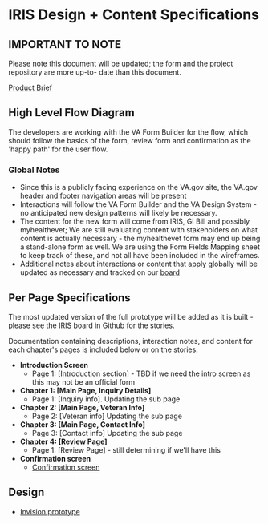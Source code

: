# IRIS Design + Content Specifications 


## IMPORTANT TO NOTE
Please note this document will be updated; the form and the project repository are more up-to- date than this document.


[Product Brief](https://github.com/department-of-veterans-affairs/va.gov-team/blob/master/products/iris/IRIS-product-brief.md)

## High Level Flow Diagram
 
The developers are working with the VA Form Builder for the flow, which should follow the basics of the form, review form and confirmation as the 'happy path' for the user flow.

### Global Notes

- Since this is a publicly facing experience on the VA.gov site, the VA.gov header and footer navigation areas will be present
- Interactions will follow the VA Form Builder and the VA Design System - no anticipated new design patterns will likely be necessary.
- The content for the new form will come from IRIS, GI Bill and possibly myhealthevet; We are still evaluating content with stakeholders on what content is actually necessary - the myhealthevet form may end up being a stand-alone form as well.  We are using the Form Fields Mapping sheet to keep track of these, and not all have been included in the wireframes.
- Additional notes about interactions or content that apply globally will be updated as necessary and tracked on our [board](https://app.zenhub.com/workspaces/orchidiris-5f29c3a0250c8f001f1397ac/board?repos=285091133
)


## Per Page Specifications
The most updated version of the full prototype will be added as it is built - please see the IRIS board in Github for the stories.

Documentation containing descriptions, interaction notes, and content for each chapter's pages is included below or on the stories.

- **Introduction Screen**
   - Page 1: [Introduction section] - TBD if we need the intro screen as this may not be an official form
- **Chapter 1: [Main Page, Inquiry Details]**
   - Page 1: [Inquiry info].  Updating the sub page
- **Chapter 2: [Main Page, Veteran Info]**
   - Page 2: [Veteran info] Updating the sub page
- **Chapter 3: [Main Page, Contact Info]**
   - Page 3: [Contact info]   Updating the sub page
- **Chapter 4: [Review Page]**
   - Page 1: [Review Page] - still determining if we'll have this
- **Confirmation screen** 
   - [Confirmation screen](https://github.com/department-of-veterans-affairs/va.gov-team/blob/master/products/iris/IRIS%20Form%20-%20Confirmation%20Page.md)

## Design ## 

- [Invision prototype](https://thoughtworks.invisionapp.com/share/C8YJHBHNZQF#/screens?browse)
